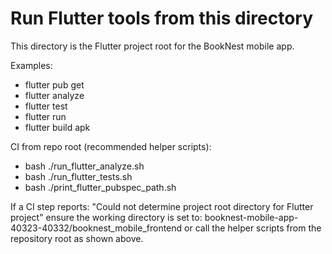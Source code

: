 # Run Flutter tools from this directory

This directory is the Flutter project root for the BookNest mobile app.

Examples:
- flutter pub get
- flutter analyze
- flutter test
- flutter run
- flutter build apk

CI from repo root (recommended helper scripts):
- bash ./run_flutter_analyze.sh
- bash ./run_flutter_tests.sh
- bash ./print_flutter_pubspec_path.sh

If a CI step reports:
"Could not determine project root directory for Flutter project"
ensure the working directory is set to:
booknest-mobile-app-40323-40332/booknest_mobile_frontend
or call the helper scripts from the repository root as shown above.
